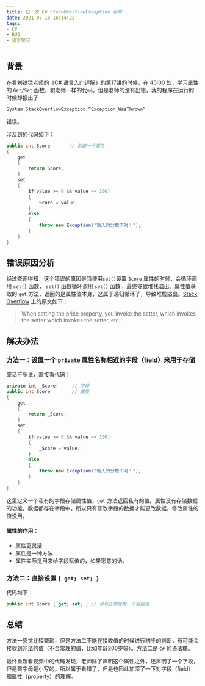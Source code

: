 ```yaml
---
title: 记一次 C# StackOverflowException 异常
date: 2021-07-18 16:14:22
tags: 
- C# 
- BUG
- 语言学习
---
```


## 背景

在看[刘铁猛老师的《C# 语言入门详解》的第17讲](https://www.bilibili.com/video/BV13b411b7Ht?p=17)的时候，在 45:00 处，学习属性的 `Get/Set` 函数，和老师一样的代码，但是老师的没有出错，我的程序在运行的时候却报出了

```
System.StackOverflowException:“Exception_WasThrown”
```

错误。

<!-- more -->

涉及到的代码如下：

```C#
public int Score       // 创建一个属性
{
    get
    {
        return Score;
    }
    set
    {
        if(value >= 0 && value <= 100)
        {
            Score = value;
        }
        else
        {
            throw new Exception("输入的分数不对！");
        }
    }
}
```



## 错误原因分析

经过查询得知，这个错误的原因是当使用`set()`设置 `Score` 属性的时候，会循环调用 `set()` 函数， `set()` 函数循环调用 `set()` 函数... 最终导致堆栈溢出。属性值获取的 `get` 方法，返回的是属性值本身，这属于递归循环了，导致堆栈溢出。[Stack Overflow](https://stackoverflow.com/questions/37596282/exception-of-type-system-stackoverflowexception-was-thrown) 上的原文如下：

>  When setting the price property, you invoke the setter, which invokes the setter which invokes the setter, etc..

## 解决办法

### 方法一：设置一个 `private` 属性名称相近的字段（field）来用于存储

废话不多说，直接看代码：

```C#
private int _Score;     // 字段
public int Score        // 属性
{
    get
    {
        return _Score;
    }
    set
    {
        if(value >= 0 && value <= 100)
        {
            _Score = value;
        }
        else
        {
            throw new Exception("输入的分数不对！");
        }
    }
}
```

这里定义一个私有的字段存储属性值，`get` 方法返回私有的值。属性没有存储数据的功能，数据都存在字段中，所以只有修改字段的数据才能更改数据，修改属性的值没用。

#### 属性的作用：

- 属性更灵活
- 属性是一种方法
- 属性实际是用来给字段赋值的，如果愿意的话。

### 方法二：直接设置 `{ get; set; }`

代码如下：

```C#
public int Score { get; set; } // 可以正常使用，不会报错
```

## 总结

方法一感觉比较繁琐，但是方法二不能在接收值的时候进行初步的判断，有可能会接收到非法的值（不合常理的值，比如年龄200岁等）。方法二是 `C#` 的语法糖。

最终重新看视频中的代码发现，老师除了声明这个属性之外，还声明了一个字段，但是首字母是小写的。所以属于看错了，但是也因此加深了一下对字段（field）和属性（property）的理解。
